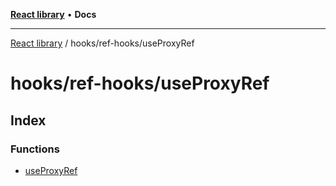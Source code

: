 [**React library**](../../../index.md) • **Docs**

***

[React library](../../../modules.md) / hooks/ref-hooks/useProxyRef

# hooks/ref-hooks/useProxyRef

## Index

### Functions

- [useProxyRef](functions/useProxyRef.md)
